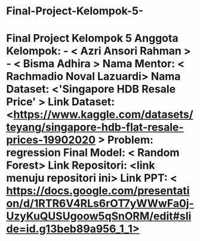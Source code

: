 # Final-Project-Kelompok-5-
# Final Project Kelompok 5 Anggota Kelompok: - &lt; Azri Ansori Rahman >  - &lt; Bisma Adhira >   Nama Mentor: &lt; Rachmadio Noval Lazuardi>   Nama Dataset: &lt;'Singapore HDB Resale Price' >  Link Dataset: &lt;https://www.kaggle.com/datasets/teyang/singapore-hdb-flat-resale-prices-19902020 >  Problem: regression   Final Model: &lt; Random Forest>  Link Repositori: &lt;link menuju repositori ini>  Link PPT: &lt; https://docs.google.com/presentation/d/1RTR6V4RLs6rOT7yWWwFa0j-UzyKuQUSUgoow5qSnORM/edit#slide=id.g13beb89a956_1_1> 
